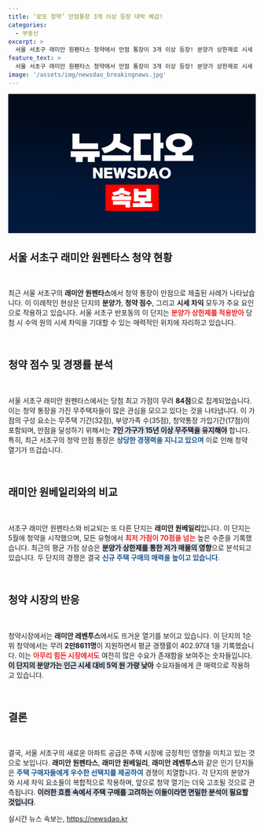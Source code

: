 ```yaml
---
title: ‘로또 청약’ 만점통장 3개 이상 등장 대박 예감!
categories:
  - 부동산
excerpt: >
  서울 서초구 래미안 원펜타스 청약에서 만점 통장이 3개 이상 등장! 분양가 상한제로 시세 차익 기대감 커져 청약 경쟁률 폭발. 부동산 시장의 뜨거운 열기를 직접 확인해보세요!
feature_text: >
  서울 서초구 래미안 원펜타스 청약에서 만점 통장이 3개 이상 등장! 분양가 상한제로 시세 차익 기대감 커져 청약 경쟁률 폭발. 부동산 시장의 뜨거운 열기를 직접 확인해보세요!
image: '/assets/img/newsdao_breakingnews.jpg'
---
```


<p><img src="/assets/img/newsdao_breakingnews.jpg" alt="koreaapp 속보" /></p>

<h2 data-ke-size="size26">서울 서초구 래미안 원펜타스 청약 현황</h2>

<p data-ke-size="size16">&nbsp;</p>

<p>최근 서울 서초구의 <b>래미안 원펜타스</b>에서 청약 통장이 만점으로 제출된 사례가 나타났습니다. 이 이례적인 현상은 단지의 <b>분양가</b>, <b>청약 점수</b>, 그리고 <b>시세 차익</b> 모두가 주요 요인으로 작용하고 있습니다. 서울 서초구 반포동의 이 단지는 <b><span style="color: #ee2323;">분양가 상한제를 적용받아</span></b> 당첨 시 수억 원의 시세 차익을 기대할 수 있는 매력적인 위치에 자리하고 있습니다. </p>

<p data-ke-size="size16">&nbsp;</p>

<h2 data-ke-size="size26">청약 점수 및 경쟁률 분석</h2>

<p data-ke-size="size16">&nbsp;</p>

<p>서울 서초구 래미안 원펜타스에서는 당첨 최고 가점이 무려 <b>84점</b>으로 집계되었습니다. 이는 청약 통장을 가진 무주택자들이 많은 관심을 모으고 있다는 것을 나타냅니다. 이 가점의 구성 요소는 무주택 기간(32점), 부양가족 수(35점), 청약통장 가입기간(17점)이 포함되며, 만점을 달성하기 위해서는 <b><span style="background-color: #21538527;">7인 가구가 15년 이상 무주택을 유지해야</span></b> 합니다. 특히, 최근 서초구의 청약 만점 통장은 <b><span style="color: #1a5490;">상당한 경쟁력을 지니고 있으며</span></b> 이로 인해 청약 열기가 뜨겁습니다.</p>

<p data-ke-size="size16">&nbsp;</p>

<h2 data-ke-size="size26">래미안 원베일리와의 비교</h2>

<p data-ke-size="size16">&nbsp;</p>

<p>서초구 래미안 원펜타스와 비교되는 또 다른 단지는 <b>래미안 원베일리</b>입니다. 이 단지는 5월에 청약을 시작했으며, 모든 유형에서 <b><span style="color: #ee2323;">최저 가점이 70점을 넘는</span></b> 높은 수준을 기록했습니다. 최근의 평균 가점 상승은 <b><span style="background-color: #21538527;">분양가 상한제를 통한 저가 매물의 영향</span></b>으로 분석되고 있습니다. 두 단지의 경쟁은 결국 <b><span style="color: #1a5490;">신규 주택 구매의 매력을 높이고 있습니다</span></b>.</p>

<p data-ke-size="size16">&nbsp;</p>

<h2 data-ke-size="size26">청약 시장의 반응</h2>

<p data-ke-size="size16">&nbsp;</p>

<p>청약시장에서는 <b>래미안 레벤투스</b>에서도 뜨거운 열기를 보이고 있습니다. 이 단지의 1순위 청약에서는 무려 <b>2만8611명</b>이 지원하면서 평균 경쟁률이 402.97대 1을 기록했습니다. 이는 <b><span style="color: #ee2323;">아무리 힘든 시장에서도</span></b> 여전히 많은 수요가 존재함을 보여주는 숫자들입니다. <b><span style="background-color: #21538527;">이 단지의 분양가는 인근 시세 대비 5억 원 가량 낮아</span></b> 수요자들에게 큰 매력으로 작용하고 있습니다.</p>

<p data-ke-size="size16">&nbsp;</p>

<h2 data-ke-size="size26">결론</h2>

<p data-ke-size="size16">&nbsp;</p>

<p>결국, 서울 서초구의 새로운 아파트 공급은 주택 시장에 긍정적인 영향을 미치고 있는 것으로 보입니다. <b>래미안 원펜타스</b>, <b>래미안 원베일리</b>, <b>래미안 레벤투스</b>와 같은 인기 단지들은 <b><span style="color: #1a5490;">주택 구매자들에게 우수한 선택지를 제공하여</span></b> 경쟁이 치열합니다. 각 단지의 분양가와 시세 차익 요소들이 복합적으로 작용하며, 앞으로 청약 열기는 더욱 고조될 것으로 관측됩니다. <b><span style="background-color: #21538527;">이러한 흐름 속에서 주택 구매를 고려하는 이들이라면 면밀한 분석이 필요할 것입니다</span></b>.</p>
실시간 뉴스 속보는, <a href="https://newsdao.kr" rel="dofollow">https://newsdao.kr</a>



